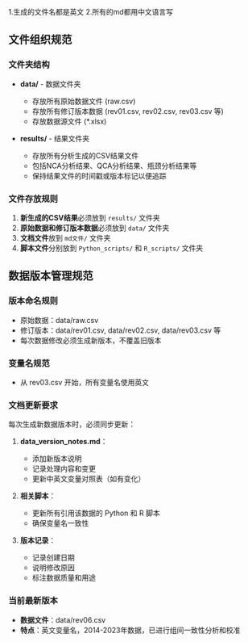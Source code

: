 1.生成的文件名都是英文
2.所有的md都用中文语言写

## 文件组织规范

### 文件夹结构
- **data/** - 数据文件夹
  - 存放所有原始数据文件 (raw.csv)
  - 存放所有修订版本数据 (rev01.csv, rev02.csv, rev03.csv 等)
  - 存放数据源文件 (*.xlsx)
  
- **results/** - 结果文件夹
  - 存放所有分析生成的CSV结果文件
  - 包括NCA分析结果、QCA分析结果、瓶颈分析结果等
  - 保持结果文件的时间戳或版本标记以便追踪

### 文件存放规则
1. **新生成的CSV结果**必须放到 `results/` 文件夹
2. **原始数据和修订版本数据**必须放到 `data/` 文件夹
3. **文档文件**放到 `md文件/` 文件夹
4. **脚本文件**分别放到 `Python_scripts/` 和 `R_scripts/` 文件夹

## 数据版本管理规范

### 版本命名规则
- 原始数据：data/raw.csv
- 修订版本：data/rev01.csv, data/rev02.csv, data/rev03.csv 等
- 每次数据修改必须生成新版本，不覆盖旧版本

### 变量名规范
- 从 rev03.csv 开始，所有变量名使用英文

### 文档更新要求
每次生成新数据版本时，必须同步更新：
1. **data_version_notes.md**：
   - 添加新版本说明
   - 记录处理内容和变更
   - 更新中英文变量对照表（如有变化）
   
2. **相关脚本**：
   - 更新所有引用该数据的 Python 和 R 脚本
   - 确保变量名一致性
   
3. **版本记录**：
   - 记录创建日期
   - 说明修改原因
   - 标注数据质量和用途

### 当前最新版本
- **数据文件**：data/rev06.csv
- **特点**：英文变量名，2014-2023年数据，已进行组间一致性分析和校准